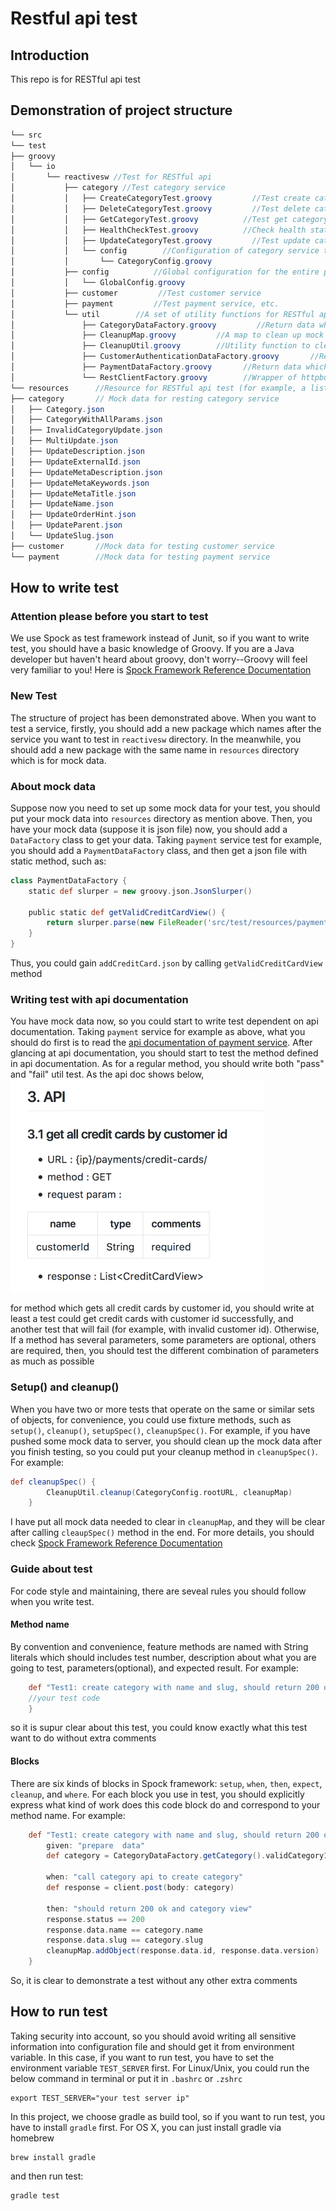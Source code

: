 # Restful api test
## Introduction
This repo is for RESTful api test

## Demonstration of project structure
``` java
└── src
└── test
├── groovy
│   └── io
│       └── reactivesw //Test for RESTful api
│           ├── category //Test category service 
│           │   ├── CreateCategoryTest.groovy         //Test create category api provided by category service
│           │   ├── DeleteCategoryTest.groovy         //Test delete category api provided by category service
│           │   ├── GetCategoryTest.groovy          //Test get category api provided by category service
│           │   ├── HealthCheckTest.groovy          //Check health status of category service
│           │   ├── UpdateCategoryTest.groovy         //Test update category api provided by category service
│           │   └── config        //Configuration of category service test
│           │       └── CategoryConfig.groovy
│           ├── config          //Global configuration for the entire project
│           │   └── GlobalConfig.groovy
│           ├── customer         //Test customer service
│           ├── payment         //Test payment service, etc.
│           └── util        //A set of utility functions for RESTful api test
│               ├── CategoryDataFactory.groovy         //Return data which is for the test of category service
│               ├── CleanupMap.groovy         //A map to clean up mock data which has been pushed to server
│               ├── CleanupUtil.groovy        //Utility function to clean up mock data
│               ├── CustomerAuthenticationDataFactory.groovy       //Return data which is for the  test of customer-authentication service
│               ├── PaymentDataFactory.groovy       //Return data which is for the test of payment service
│               └── RestClientFactory.groovy        //Wrapper of httpbuilder, makes it easier to send http request
└── resources      //Resource for RESTful api test (for example, a list of mock data)
├── category       // Mock data for resting category service
│   ├── Category.json
│   ├── CategoryWithAllParams.json
│   ├── InvalidCategoryUpdate.json
│   ├── MultiUpdate.json
│   ├── UpdateDescription.json
│   ├── UpdateExternalId.json
│   ├── UpdateMetaDescription.json
│   ├── UpdateMetaKeywords.json
│   ├── UpdateMetaTitle.json
│   ├── UpdateName.json
│   ├── UpdateOrderHint.json
│   ├── UpdateParent.json
│   └── UpdateSlug.json
├── customer       //Mock data for testing customer service
└── payment        //Mock data for testing payment service 
```

## How to write test

### Attention please before you start to test
We use Spock as test framework instead of Junit, so if you want to write test,
you should have a basic knowledge of Groovy. If you are a Java developer but
haven't heard about groovy, don't worry--Groovy will feel very familiar to you!
Here
is
[Spock Framework Reference Documentation](http://spockframework.org/spock/docs/1.1-rc-3/index.html)

### New Test
The structure of project has been demonstrated above. When you want to test a
service, firstly, you should add a new package which names after the service you
want to test in `reactivesw` directory. In the meanwhile, you should add a new
package with the same name in `resources` directory which is for mock data.

### About mock data
Suppose now you need to set up some mock data for your test, you should put your
mock data into `resources` directory as mention above. Then, you have your mock
data (suppose it is json file) now, you should add a `DataFactory` class to get
your data. Taking `payment` service test for example, you should add a
`PaymentDataFactory` class, and then get a json file with static method, such
as: 

``` groovy
class PaymentDataFactory {
    static def slurper = new groovy.json.JsonSlurper()

    public static def getValidCreditCardView() {
        return slurper.parse(new FileReader('src/test/resources/payment/addCreditCard.json'));
    }
}
```

Thus, you could gain `addCreditCard.json` by calling `getValidCreditCardView`
method

### Writing test with api documentation
You have mock data now, so you could start to write test dependent on api
documentation. Taking `payment` service for example as above, what you should do
first is to read
the
[api documentation of payment service](https://github.com/reactivesw/payment/blob/master/docs/api.md). After
glancing at api documentation, you should start to test the method defined in
api documentation. As for a regular method, you should write both "pass" and
"fail" util test. As the api doc shows below, ![api doc](./images/api.png)

for method which gets all credit cards by customer id, you should write at least
a test could get credit cards with customer id successfully, and another test
that will fail (for example, with invalid customer id). Otherwise, If a method
has several parameters, some parameters are optional, others are required, then,
you should test the different combination of parameters as much as possible

### Setup() and cleanup()
When you have two or more tests that operate on the same or similar sets of
objects, for convenience, you could use fixture methods, such as `setup()`,
`cleanup()`, `setupSpec()`, `cleanupSpec()`. For example, if you have pushed
some mock data to server, you should clean up the mock data after you finish
testing, so you could put your cleanup method in `cleanupSpec()`. For example:

``` groovy
def cleanupSpec() {
        CleanupUtil.cleanup(CategoryConfig.rootURL, cleanupMap)
    }
```

I have put all mock data needed to clear in `cleanupMap`, and they will be clear
after calling `cleaupSpec()` method in the end. For more details, you should
check
[Spock Framework Reference Documentation](http://spockframework.org/spock/docs/1.1-rc-3/index.html)

### Guide about test
For code style and maintaining, there are seveal rules you should follow when you write test.

#### Method name
By convention and convenience, feature methods are named with String literals
which should includes test number, description about what you are going to test,
parameters(optional), and expected result. For example:

``` groovy
    def "Test1: create category with name and slug, should return 200 ok and category view"() {
	//your test code
    }
```

so it is supur clear about this test, you could know exactly what this test want
to do without extra comments

#### Blocks
There are six kinds of blocks in Spock framework: `setup`, `when`, `then`,
`expect`, `cleanup`, and `where`. For each block you use in test, you should
explicitly express what kind of work does this code block do and correspond to
your method name. For example:

``` groovy
    def "Test1: create category with name and slug, should return 200 ok and category view"() {
        given: "prepare  data"
        def category = CategoryDataFactory.getCategory().validCategory1

        when: "call category api to create category"
        def response = client.post(body: category)

        then: "should return 200 ok and category view"
        response.status == 200
        response.data.name == category.name
        response.data.slug == category.slug
        cleanupMap.addObject(response.data.id, response.data.version)
    }
```

So, it is clear to demonstrate a test without any other extra comments

## How to run test

Taking security into account, so you should avoid writing all sensitive
information into configuration file and should get it from environment
variable. In this case, if you want to run test, you have to set the environment
variable `TEST_SERVER` first. For Linux/Unix, you could run the below command in
terminal or put it in `.bashrc` or `.zshrc`

```shell
export TEST_SERVER="your test server ip"
```

In this project, we choose gradle as build tool, so if you want to run test, you
have to install `gradle` first. For OS X, you can just install gradle via
homebrew

```shell
brew install gradle
```

and then run test:

```shell
gradle test
```
